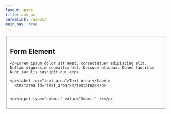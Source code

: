 ```yaml
---
layout: page
title: ask us
permalink: /askus/
main_nav: true
---
```



<fieldset>
  

  <form>
    <h2>Form Element</h2>

    <p>Lorem ipsum dolor sit amet, consectetuer adipiscing elit. Nullam dignissim convallis est. Quisque aliquam. Donec faucibus. Nunc iaculis suscipit dui.</p>

    <p><label for="text_area">Text Area:</label>
      <textarea id="text_area"></textarea></p>

 
    <p><input type="submit" value="Submit" /></p>
  </form>
</fieldset>

